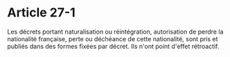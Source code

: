 # Article 27-1

Les décrets portant naturalisation ou réintégration, autorisation de perdre la nationalité française, perte ou déchéance de cette nationalité, sont pris et publiés dans des formes fixées par décret. Ils n'ont point d'effet rétroactif.